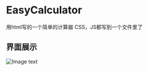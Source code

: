 # EasyCalculator
用html写的一个简单的计算器
CSS，JS都写到一个文件里了

## 界面展示
![Image text](https://raw.githubusercontent.com/chwit/EasyCalculator/master/img/temp.png)